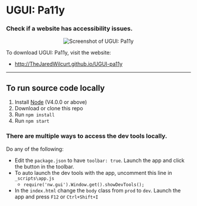 # UGUI: Pa11y

### Check if a website has accessibility issues.

<p align="center"><img src="http://thejaredwilcurt.github.io/UGUI-pa11y/_img/screenshot.png" alt="Screenshot of UGUI: Pa11y"></p>

To download UGUI: Pa11y, visit the website:

* http://TheJaredWilcurt.github.io/UGUI-pa11y

* * *

## To run source code locally

1. Install [Node](http://nodejs.org) (V4.0.0 or above)
2. Download or clone this repo
3. Run `npm install`
4. Run `npm start`

### There are multiple ways to access the dev tools locally.

Do any of the following:

* Edit the `package.json` to have `toolbar: true`. Launch the app and click the button in the toolbar.
* To auto launch the dev tools with the app, uncomment this line in `_scripts\app.js`
  * `require('nw.gui').Window.get().showDevTools();`
* In the `index.html` change the `body` class from `prod` to `dev`. Launch the app and press `F12` or `Ctrl+Shift+I`
